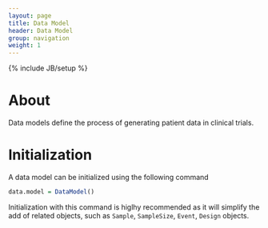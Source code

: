 ```yaml
---
layout: page
title: Data Model
header: Data Model
group: navigation
weight: 1
---
```

{% include JB/setup %}

# About
Data models define the process of generating patient data in clinical trials.

# Initialization

A data model can be initialized using the following command

```R
data.model = DataModel()
```

Initialization with this command is higlhy recommended as it will simplify the add of related objects, such as 
`Sample`, `SampleSize`, `Event`, `Design` objects. 


